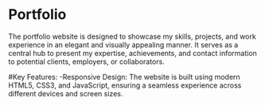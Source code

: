# Portfolio
The portfolio website is designed to showcase my skills, projects, and work experience in an elegant and visually appealing manner. It serves as a central hub to present my expertise, achievements, and contact information to potential clients, employers, or collaborators. 

#Key Features: 
-Responsive Design: The website is built using modern HTML5, CSS3, and JavaScript, ensuring a seamless experience across different devices and screen sizes.
